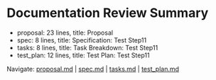 # Documentation Review Summary

- proposal: 23 lines, title: Proposal
- spec: 8 lines, title: Specification: Test Step11
- tasks: 8 lines, title: Task Breakdown: Test Step11
- test_plan: 12 lines, title: Test Plan: Test Step11

Navigate: [proposal.md](./proposal.md) | [spec.md](./spec.md) | [tasks.md](./tasks.md) | [test_plan.md](./test_plan.md)
